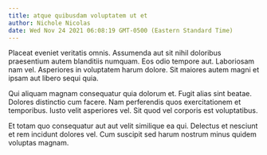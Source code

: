```yaml
---
title: atque quibusdam voluptatem ut et
author: Nichole Nicolas
date: Wed Nov 24 2021 06:08:19 GMT-0500 (Eastern Standard Time)
---
```

Placeat eveniet veritatis omnis. Assumenda aut sit nihil doloribus praesentium autem blanditiis numquam. Eos odio tempore aut. Laboriosam nam vel. Asperiores in voluptatem harum dolore. Sit maiores autem magni et ipsam aut libero sequi quia.

 Qui aliquam magnam consequatur quia dolorum et. Fugit alias sint beatae. Dolores distinctio cum facere. Nam perferendis quos exercitationem et temporibus. Iusto velit asperiores vel. Sit quod vel corporis est voluptatibus.

 Et totam quo consequatur aut aut velit similique ea qui. Delectus et nesciunt et rem incidunt dolores vel. Cum suscipit sed harum nostrum minus quidem voluptas magnam.
